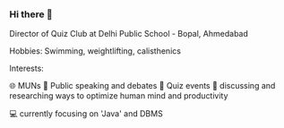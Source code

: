 ### Hi there 👋

Director of Quiz Club at Delhi Public School - Bopal, Ahmedabad

Hobbies: Swimming, weightlifting, calisthenics

Interests:

🌐 MUNs
💬 Public speaking and debates
📜 Quiz events 
🧠 discussing and researching ways to optimize human mind and productivity

💻 currently focusing on 'Java' and DBMS 
